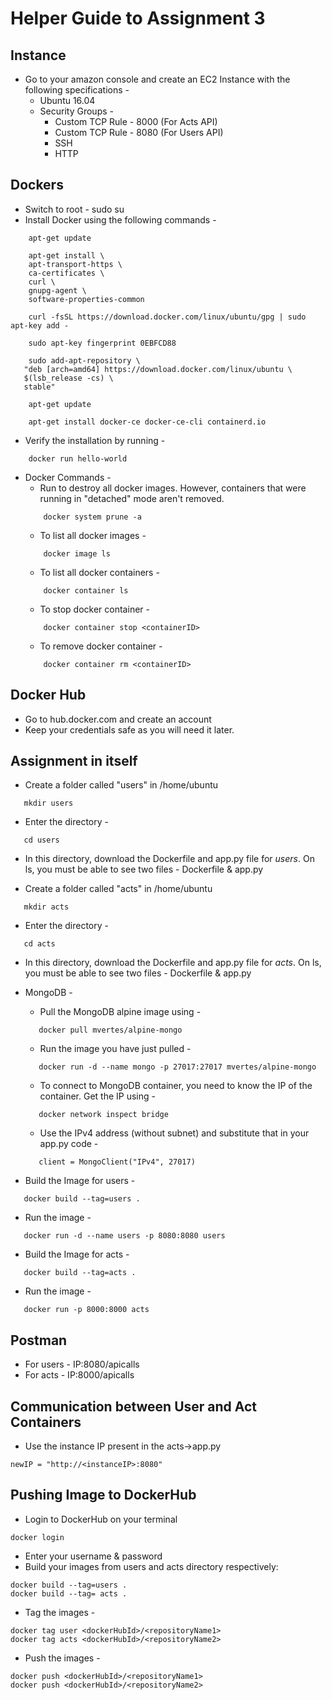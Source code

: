 # Helper Guide to Assignment 3

## Instance

- Go to your amazon console and create an EC2 Instance with the following specifications - 
    * Ubuntu 16.04
    * Security Groups - 
        - Custom TCP Rule - 8000 (For Acts API)
        - Custom TCP Rule - 8080 (For Users API)
        - SSH
        - HTTP


## Dockers 

- Switch to root - sudo su
- Install Docker using the following commands - 
```console
    apt-get update
```
```console
    apt-get install \
    apt-transport-https \
    ca-certificates \
    curl \
    gnupg-agent \
    software-properties-common
```
```console
    curl -fsSL https://download.docker.com/linux/ubuntu/gpg | sudo apt-key add -
```
```console
    sudo apt-key fingerprint 0EBFCD88
```
```console
    sudo add-apt-repository \
   "deb [arch=amd64] https://download.docker.com/linux/ubuntu \
   $(lsb_release -cs) \
   stable"
```
```console
    apt-get update
```
```console
    apt-get install docker-ce docker-ce-cli containerd.io
```

- Verify the installation by running - 
```console
    docker run hello-world
```

- Docker Commands - 
    * Run to destroy all docker images. However, containers that were running in "detached" mode aren't removed.
    ```console
        docker system prune -a
    ```
    * To list all docker images - 
    ```console
        docker image ls
    ```
    * To list all docker containers - 
    ```console 
        docker container ls
    ```
    * To stop docker container - 
    ```console 
        docker container stop <containerID>
    ```
    * To remove docker container - 
    ```console
        docker container rm <containerID>
    ```

## Docker Hub

- Go to hub.docker.com and create an account
- Keep your credentials safe as you will need it later.

## Assignment in itself

- Create a folder called "users" in /home/ubuntu
```console
   mkdir users
```
- Enter the directory - 
```console
   cd users
```
- In this directory, download the Dockerfile and app.py file for *users*. On ls, you must be able to see two files - Dockerfile & app.py

- Create a folder called "acts" in /home/ubuntu
```console
   mkdir acts
```

- Enter the directory -
```console
   cd acts
```

- In this directory, download the Dockerfile and app.py file for *acts*. On ls, you must be able to see two files - Dockerfile & app.py

- MongoDB - 
   * Pull the MongoDB alpine image using - 
   ```console
      docker pull mvertes/alpine-mongo
   ```
   * Run the image you have just pulled - 
   ```console
      docker run -d --name mongo -p 27017:27017 mvertes/alpine-mongo
   ```
   * To connect to MongoDB container, you need to know the IP of the container. Get the IP using - 
   ```console
      docker network inspect bridge
   ```
   * Use the IPv4 address (without subnet) and substitute that in your app.py code - 
   ```code
      client = MongoClient("IPv4", 27017)
   ```
- Build the Image for users - 
```console
   docker build --tag=users .
```
- Run the image - 
```console 
   docker run -d --name users -p 8080:8080 users
```

- Build the Image for acts - 
```console
   docker build --tag=acts .
```
- Run the image - 
```console
   docker run -p 8000:8000 acts
```

## Postman

- For users - IP:8080/apicalls
- For acts - IP:8000/apicalls
   
## Communication between User and Act Containers 

- Use the instance IP present in the acts->app.py
```code
newIP = "http://<instanceIP>:8080"
```

## Pushing Image to DockerHub

- Login to DockerHub on your terminal
```console
docker login
```
- Enter your username & password
- Build your images from users and acts directory respectively: 
```console
docker build --tag=users .
docker build --tag= acts .
```
- Tag the images - 
```console
docker tag user <dockerHubId>/<repositoryName1>
docker tag acts <dockerHubId>/<repositoryName2>
```
- Push the images - 
```console
docker push <dockerHubId>/<repositoryName1>
docker push <dockerHubId>/<repositoryName2>
```
